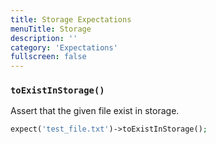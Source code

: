 ```yaml
---
title: Storage Expectations
menuTitle: Storage
description: ''
category: 'Expectations'
fullscreen: false
---
```


### `toExistInStorage()`

Assert that the given file exist in storage.

```php
expect('test_file.txt')->toExistInStorage();
 ```
